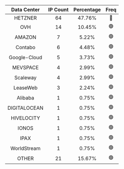| Data Center | IP Count | Percentage | Freq |
|:------------:|:--------:|:-----------:|:-----:|
| HETZNER | 64 | 47.76% | 🔴 |
| OVH | 14 | 10.45% | 🟢 |
| AMAZON | 7 | 5.22% | 🟢 |
| Contabo | 6 | 4.48% | 🟢 |
| Google-Cloud | 5 | 3.73% | 🟢 |
| MEVSPACE | 4 | 2.99% | 🟢 |
| Scaleway | 4 | 2.99% | 🟢 |
| LeaseWeb | 3 | 2.24% | 🟢 |
| Alibaba | 1 | 0.75% | 🟢 |
| DIGITALOCEAN | 1 | 0.75% | 🟢 |
| HIVELOCITY | 1 | 0.75% | 🟢 |
| IONOS | 1 | 0.75% | 🟢 |
| IPAX | 1 | 0.75% | 🟢 |
| WorldStream | 1 | 0.75% | 🟢 |
| OTHER | 21 | 15.67% | 🟢 |